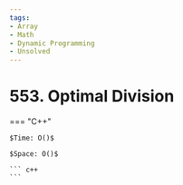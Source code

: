 ```yaml
---
tags:
- Array
- Math
- Dynamic Programming
- Unsolved
---
```



# 553. Optimal Division

=== "C++"

    $Time: O()$

    $Space: O()$

    ``` c++
    ```